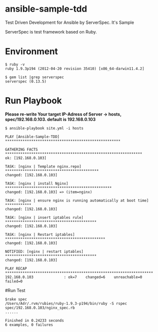 ansible-sample-tdd
==================

Test Driven Development for Ansible  by ServerSpec. It's Sample

ServerSpec is test framework based on Ruby.

# Environment

```
$ ruby -v
ruby 1.9.3p194 (2012-04-20 revision 35410) [x86_64-darwin11.4.2]

$ gem list |grep serverspec
serverspec (0.13.5)

```

# Run Playbook

**Please re-write Your target IP-Adress of Server -> hosts, spec/192.168.0.103. default is 192.168.0.103**

```
$ ansible-playbook site.yml -i hosts

PLAY [Ansible-Sample-TDD] ***************************************************** 

GATHERING FACTS *************************************************************** 
ok: [192.168.0.103]

TASK: [nginx | Template nginx.repo] ******************************************* 
changed: [192.168.0.103]

TASK: [nginx | install Nginx] ************************************************* 
changed: [192.168.0.103] => (item=nginx)

TASK: [nginx | ensure nginx is running automatically at boot time] ************ 
changed: [192.168.0.103]

TASK: [nginx | insert iptables rule] ****************************************** 
changed: [192.168.0.103]

TASK: [nginx | Restart iptables] ********************************************** 
changed: [192.168.0.103]

NOTIFIED: [nginx | restart iptables] ****************************************** 
changed: [192.168.0.103]

PLAY RECAP ******************************************************************** 
192.168.0.103              : ok=7    changed=6    unreachable=0    failed=0   

```

#Run Test

```
$rake spec
/Users/Adr/.rvm/rubies/ruby-1.9.3-p194/bin/ruby -S rspec spec/192.168.0.103/nginx_spec.rb
......

Finished in 0.24233 seconds
6 examples, 0 failures
```


